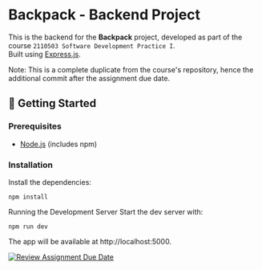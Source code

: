 # Backpack - Backend Project

This is the backend for the **Backpack** project, developed as part of the course `2110503 Software Development Practice I`.  
Built using [Express.js](https://expressjs.com/).

Note: This is a complete duplicate from the course's repository, hence the additional commit after the assignment due date.

## 🚀 Getting Started

### Prerequisites

- [Node.js](https://nodejs.org/) (includes npm)

### Installation

Install the dependencies:

```
npm install
```

Running the Development Server
Start the dev server with:

```
npm run dev
```

The app will be available at http://localhost:5000.

[![Review Assignment Due Date](https://classroom.github.com/assets/deadline-readme-button-22041afd0340ce965d47ae6ef1cefeee28c7c493a6346c4f15d667ab976d596c.svg)](https://classroom.github.com/a/0SExP_Tj)
